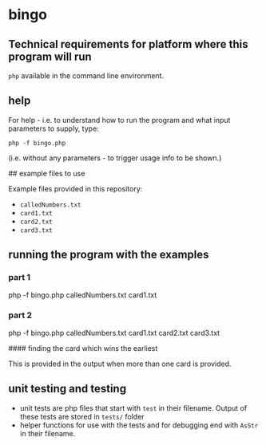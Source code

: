 # bingo

## Technical requirements for platform where this program will run

`php` available in the command line environment.

## help

For help - i.e. to understand how to run the program and what input parameters to supply, type:

`php -f bingo.php`

(i.e. without any parameters - to trigger usage info to be shown.)

## example files to use

Example files provided in this repository:

- `calledNumbers.txt`
- `card1.txt`
- `card2.txt`
- `card3.txt`

## running the program with the examples

### part 1

php -f bingo.php calledNumbers.txt card1.txt

### part 2

php -f bingo.php calledNumbers.txt card1.txt card2.txt card3.txt

#### finding the card which wins the earliest

This is provided in the output when more than one card is provided.


## unit testing and testing

- unit tests are php files that start with `test` in their filename. Output of these tests are stored in `tests/` folder
- helper functions for use with the tests and for debugging end with `AsStr` in their filename.



